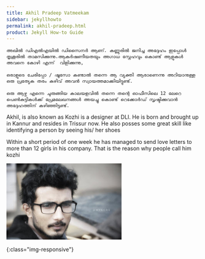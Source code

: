 ```yaml
---
title: Akhil Pradeep Vatmeekam
sidebar: jekyllhowto
permalink: akhil-pradeep.html
product: Jekyll How-to Guide
---
```


~~~~~~~~~~~~~~~~~~~~~~~~~~~~~~~~~~~~~~~~~~~~~~~~~~~~~~~~~~~~~~~~~~~~~~~~~~~~~~~~
അഖിൽ ഡിഎൽഎയിൽ ഡിസൈനർ ആണ്. കണ്ണൂരിൽ ജനിച്ച അദ്ദേഹം ഇപ്പോൾ തൃശൂരിൽ താമസിക്കുന്നു.ആകർഷണീയതയും അഗാധ സ്നേഹവും കൊണ്ട് ആളുകൾ അവനെ കോഴി എന്ന്  വിളിക്കുന്നു, 

ഒരാളുടെ ചേരിപ്പോ / ഷൂസോ കണ്ടാൽ തന്നെ ആ വ്യക്തി ആരാണെന്നു അറിയാനുള്ള ഒരു പ്രത്യേക തരം കഴിവ് അവൻ സ്വായത്തമാക്കിയിട്ടുണ്ട്.

ഒരു ആഴ്ച എന്നെ ചുരുങ്ങിയ കാലയളവിൽ തന്നെ തന്റെ ഓഫീസിലെ 12 ലേറെ പെൺകുട്ടികൾക്ക് പ്രേമലേഖനങ്ങൾ അയച്ചു കൊണ്ട് റെക്കോർഡ് സൃഷ്ടിക്കുവാൻ  അദ്ദേഹത്തിന് കഴിഞ്ഞിട്ടുണ്ട്.
~~~~~~~~~~~~~~~~~~~~~~~~~~~~~~~~~~~~~~~~~~~~~~~~~~~~~~~~~~~~~~~~~~~~~~~~~~~~~~~~

Akhil, is also known as Kozhi is a designer at DLI. He is born and brought up in Kannur and resides in Trissur now. He also posses some great skill like identifying a person by seeing his/ her shoes 
  
Within a short period of one week he has managed to send love letters to more than 12 girls in his company. That is the reason why people call him kozhi

![image-title-here](/images/akhil.jpeg)

{:class="img-responsive"}
